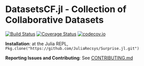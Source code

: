 # DatasetsCF.jl - Collection of Collaborative Datasets

[![Build Status](https://travis-ci.org/filipebraida/DatasetsCF.jl.svg?branch=master)](https://travis-ci.org/filipebraida/DatasetsCF.jl)
[![Coverage Status](https://coveralls.io/repos/filipebraida/DatasetsCF.jl/badge.svg?branch=master&service=github)](https://coveralls.io/github/filipebraida/DatasetsCF.jl?branch=master)
[![codecov.io](http://codecov.io/github/filipebraida/DatasetsCF.jl/coverage.svg?branch=master)](http://codecov.io/github/filipebraida/DatasetsCF.jl?branch=master)

**Installation**: at the Julia REPL, `Pkg.clone("https://github.com/JuliaRecsys/Surprise.jl.git")`

**Reporting Issues and Contributing**: See [CONTRIBUTING.md](CONTRIBUTING.md)
